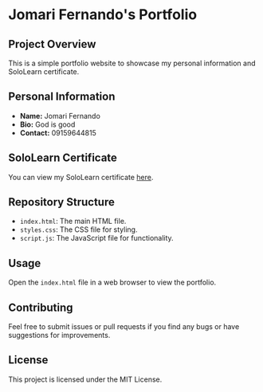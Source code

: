 # Jomari Fernando's Portfolio

## Project Overview
This is a simple portfolio website to showcase my personal information and SoloLearn certificate.

## Personal Information
- **Name:** Jomari Fernando
- **Bio:** God is good
- **Contact:** 09159644815

## SoloLearn Certificate
You can view my SoloLearn certificate [here](https://www.sololearn.com/certificates/CC-TZ5MCXB2).

## Repository Structure
- `index.html`: The main HTML file.
- `styles.css`: The CSS file for styling.
- `script.js`: The JavaScript file for functionality.

## Usage
Open the `index.html` file in a web browser to view the portfolio.

## Contributing
Feel free to submit issues or pull requests if you find any bugs or have suggestions for improvements.

## License
This project is licensed under the MIT License.
